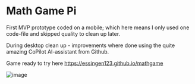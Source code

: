 # Math Game Pi
First MVP prototype coded on a mobile; which here means I only used one code-file and skipped quality to clean up later.  

During desktop clean up - improvements where done using the quite amazing CoPilot AI-assistant from Github. 

Game ready to try here
https://essingen123.github.io/mathgame


![image](https://user-images.githubusercontent.com/20803840/151665677-3da049d3-4c5d-4935-b8e2-8b85fb4a1cd8.png)

